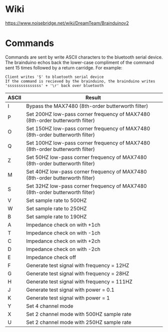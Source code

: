 Wiki
====

https://www.noisebridge.net/wiki/DreamTeam/Brainduinov2

Commands
========

Commands are sent by write ASCII characters to the bluetooth serial device. The brainduino echos back the lower-case compliment of the command sent 15 times followed by a return carridge. For example:

```
Client writes 'S' to bluetooth serial device
If the command is recieved by the brainduino, the brainduino writes 'sssssssssssssss' + '\r' back over bluetooth

```
ASCII | Result
---   | ---
I     | Bypass the MAX7480 (8th-order butterworth filter)
P     | Set 200HZ low-pass corner frequency of MAX7480 (8th-order butterworth filter)
O     | Set 150HZ low-pass corner frequency of MAX7480 (8th-order butterworth filter)
Q     | Set 100HZ low-pass corner frequency of MAX7480 (8th-order butterworth filter)
Z     | Set 50HZ low-pass corner frequency of MAX7480 (8th-order butterworth filter)
M     | Set 40HZ low-pass corner frequency of MAX7480 (8th-order butterworth filter)
S     | Set 32HZ low-pass corner frequency of MAX7480 (8th-order butterworth filter)
V     | Set sample rate to 500HZ
W     | Set sample rate to 250HZ
B     | Set sample rate to 190HZ
A     | Impedance check on with +1ch
T     | Impedance check on with -1ch
C     | Impedance check on with +2ch
D     | Impedance check on with -2ch
E     | Impedance check off
F     | Generate test signal with frequency = 12HZ
G     | Generate test signal with frequency = 28HZ
H     | Generate test signal with frequency = 111HZ
J     | Generate test signal with power = 0.1
K     | Generate test signal with power = 1
Y     | Set 4 channel mode
X     | Set 2 channel mode with 500HZ sample rate
U     | Set 2 channel mode with 250HZ sample rate
